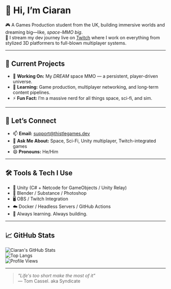# 👋 Hi, I’m Ciaran

🎮 A Games Production student from the UK, building immersive worlds and dreaming big—like, *space-MMO big*.  
🎥 I stream my dev journey live on [Twitch](https://twitch.tv/Clarant_) where I work on everything from stylized 3D platformers to full-blown multiplayer systems.

---

## 🚀 Current Projects

- 🔭 **Working On:** My *DREAM* space MMO — a persistent, player-driven universe.  
- 🧠 **Learning:** Game production, multiplayer networking, and long-term content pipelines.  
- ⚡ **Fun Fact:** I’m a massive nerd for all things space, sci-fi, and sim.

---

## 💬 Let’s Connect

- 📫 **Email:** [support@thistlegames.dev](mailto:support@thistlegames.dev)  
- 💬 **Ask Me About:** Space, Sci-Fi, Unity multiplayer, Twitch-integrated games  
- 😄 **Pronouns:** He/Him  

---

## 🛠️ Tools & Tech I Use

- 🧰 Unity (C# + Netcode for GameObjects / Unity Relay)  
- 🌌 Blender / Substance / Photoshop  
- 🖥️ OBS / Twitch Integration  
- ☁️ Docker / Headless Servers / GitHub Actions  
- 🧠 Always learning. Always building.

---

## 📈 GitHub Stats

![Ciaran's GitHub Stats](https://github-readme-stats.vercel.app/api?username=C1arant&show_icons=true&theme=tokyonight)  
![Top Langs](https://github-readme-stats.vercel.app/api/top-langs/?username=C1arant&layout=compact&theme=tokyonight)  
![Profile Views](https://komarev.com/ghpvc/?username=C1arant&color=blue)

---

> *"Life's too short make the most of it"*  
> — Tom Cassel. aka Syndicate 
